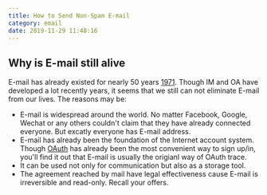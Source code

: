 ```yaml
---
title: How to Send Non-Spam E-mail
category: email
date: 2019-11-29 11:48:16
---
```


## Why is E-mail still alive
E-mail has already existed for nearly 50 years [1971](https://blog.cloudflare.com/the-history-of-email/). Though IM and OA have developed a lot recently years, it seems that we still can not eliminate E-mail from our lives. The reasons may be:
- E-mail is widespread around the world. No matter Facebook, Google, Wechat or any others couldn't claim that they have already connected everyone. But excatly everyone has E-mail address.
- E-mail has already been the foundation of the Internet account system. Though [OAuth](https://rony13.github.io/2019/11/28/oauth2/) has already been the most convenient way to sign up/in, you'll find it out that E-mail is usually the origianl way of OAuth trace.
- It can be used not only for communication but also as a storage tool.
- The agreement reached by mail have legal effectiveness cause E-mail is irreversible and read-only. Recall your offers.


